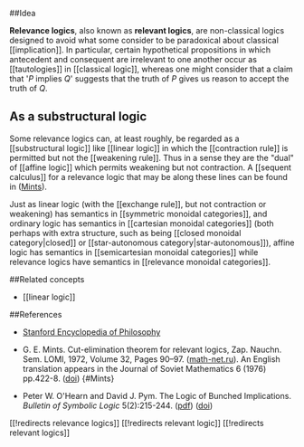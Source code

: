 ##Idea

**Relevance logics**, also known as **relevant logics**, are non-classical logics designed to avoid what some consider to be paradoxical about classical [[implication]].  In particular, certain hypothetical propositions in which antecedent and consequent are irrelevant to one another occur as [[tautologies]] in [[classical logic]], whereas one might consider that a claim that '$P$ implies $Q$' suggests that the truth of $P$ gives us reason to accept the truth of $Q$.

## As a substructural logic

Some relevance logics can, at least roughly, be regarded as a [[substructural logic]] like [[linear logic]] in which the [[contraction rule]] is permitted but not the [[weakening rule]].  Thus in a sense they are the "dual" of [[affine logic]] which permits weakening but not contraction.  A [[sequent calculus]] for a relevance logic that may be along these lines can be found in ([Mints](#Mints)).

Just as linear logic (with the [[exchange rule]], but not contraction or weakening) has semantics in [[symmetric monoidal categories]], and ordinary logic has semantics in [[cartesian monoidal categories]] (both perhaps with extra structure, such as being [[closed monoidal category|closed]] or [[star-autonomous category|star-autonomous]]), affine logic has semantics in [[semicartesian monoidal categories]] while relevance logics have semantics in [[relevance monoidal categories]].

##Related concepts

* [[linear logic]]

##References

* [Stanford Encyclopedia of Philosophy](http://plato.stanford.edu/entries/logic-relevance/)

* G. E. Mints. Cut-elimination theorem for relevant logics, Zap. Nauchn. Sem. LOMI, 1972,	Volume 32, Pages 90–97. ([math-net.ru](http://www.mathnet.ru/php/archive.phtml?wshow=paper&jrnid=znsl&paperid=2569&option_lang=eng)).
An English translation appears in the Journal of Soviet Mathematics 6 (1976) pp.422-8. ([doi](http://doi.org/10.1007/BF01084083))
 {#Mints}

* Peter W. O'Hearn and David J. Pym. The Logic of Bunched Implications. _Bulletin of Symbolic Logic_ 5(2):215-244. ([pdf](http://www.lsv.ens-cachan.fr/~demri/OHearnPym99.pdf)) ([doi](https://dx.doi.org/10.2307%2F421090))

[[!redirects relevance logics]]
[[!redirects relevant logic]]
[[!redirects relevant logics]]